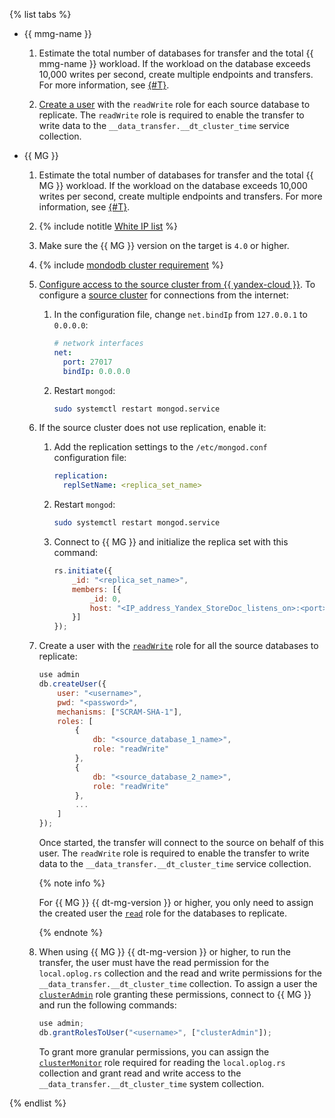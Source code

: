{% list tabs %}

- {{ mmg-name }}


    1. Estimate the total number of databases for transfer and the total {{ mmg-name }} workload. If the workload on the database exceeds 10,000 writes per second, create multiple endpoints and transfers. For more information, see [{#T}](../../../../data-transfer/operations/endpoint/source/mongodb.md).
    
    1. [Create a user](../../../../storedoc/operations/cluster-users.md#adduser) with the `readWrite` role for each source database to replicate. The `readWrite` role is required to enable the transfer to write data to the `__data_transfer.__dt_cluster_time` service collection.

- {{ MG }}
    
    1. Estimate the total number of databases for transfer and the total {{ MG }} workload. If the workload on the database exceeds 10,000 writes per second, create multiple endpoints and transfers. For more information, see [{#T}](../../../../data-transfer/operations/endpoint/source/mongodb.md).
    
    1. {% include notitle [White IP list](../../configure-white-ip.md) %}
    
    1. Make sure the {{ MG }} version on the target is `4.0` or higher.
    
    1. {% include [mondodb cluster requirement](../../mongodb-cluster-requirement.md) %}
    
    1. [Configure access to the source cluster from {{ yandex-cloud }}](../../../../data-transfer/concepts/network.md#source-external). To configure a [source cluster](https://docs.mongodb.com/manual/core/security-mongodb-configuration/) for connections from the internet:
        
        1. In the configuration file, change `net.bindIp` from `127.0.0.1` to `0.0.0.0`:
        
            ```yaml
            # network interfaces
            net:
              port: 27017
              bindIp: 0.0.0.0
            ```
        
        1. Restart `mongod`:
        
            ```bash
            sudo systemctl restart mongod.service
            ```
    
    1. If the source cluster does not use replication, enable it:
        
        1. Add the replication settings to the `/etc/mongod.conf` configuration file:
        
            ```yaml
            replication:
              replSetName: <replica_set_name>
            ```
        
        1. Restart `mongod`:
        
            ```bash
            sudo systemctl restart mongod.service
            ```
        
        1. Connect to {{ MG }} and initialize the replica set with this command:
        
            ```javascript
            rs.initiate({
                _id: "<replica_set_name>",
                members: [{
                    _id: 0,
                    host: "<IP_address_Yandex_StoreDoc_listens_on>:<port>"
                }]
            });
            ```
    
    1. Create a user with the [`readWrite`](https://www.mongodb.com/docs/manual/reference/built-in-roles/#mongodb-authrole-readWrite) role for all the source databases to replicate:
    
        ```javascript
        use admin
        db.createUser({
            user: "<username>",
            pwd: "<password>",
            mechanisms: ["SCRAM-SHA-1"],
            roles: [
                {
                    db: "<source_database_1_name>",
                    role: "readWrite"
                },
                {
                    db: "<source_database_2_name>",
                    role: "readWrite"
                },
                ...
            ]
        });
        ```
    
       Once started, the transfer will connect to the source on behalf of this user. The `readWrite` role is required to enable the transfer to write data to the `__data_transfer.__dt_cluster_time` service collection.
    
       {% note info %}
    
       For {{ MG }} {{ dt-mg-version }} or higher, you only need to assign the created user the [`read`](https://www.mongodb.com/docs/manual/reference/built-in-roles/#mongodb-authrole-read) role for the databases to replicate.
    
       {% endnote %}
    
    1. When using {{ MG }} {{ dt-mg-version }} or higher, to run the transfer, the user must have the read permission for the `local.oplog.rs` collection and the read and write permissions for the `__data_transfer.__dt_cluster_time` collection. To assign a user the [`clusterAdmin`](https://www.mongodb.com/docs/manual/reference/built-in-roles/#mongodb-authrole-clusterAdmin) role granting these permissions, connect to {{ MG }} and run the following commands:
    
        ```js
        use admin;
        db.grantRolesToUser("<username>", ["clusterAdmin"]);
        ```
    
       To grant more granular permissions, you can assign the [`clusterMonitor`](https://www.mongodb.com/docs/manual/reference/built-in-roles/#mongodb-authrole-clusterMonitor) role required for reading the `local.oplog.rs` collection and grant read and write access to the `__data_transfer.__dt_cluster_time` system collection.

{% endlist %}